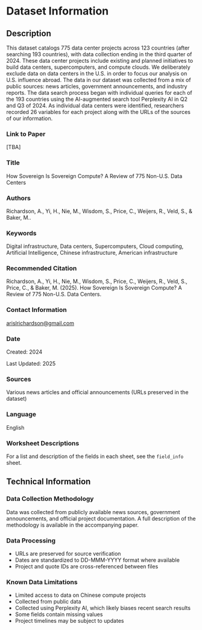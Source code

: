 # Dataset Information

## Description

This dataset catalogs 775 data center projects across 123 countries (after searching 193 countries), with data collection ending in the third quarter of 2024. These data center projects include existing and planned initiatives to build data centers, supercomputers, and compute clouds. We deliberately exclude data on data centers in the U.S. in order to focus our analysis on U.S. influence abroad.
The data in our dataset was collected from a mix of public sources: news articles, government announcements, and industry reports. The data search process began with individual queries for each of the 193 countries using the AI-augmented search tool Perplexity AI in Q2 and Q3 of 2024. As individual data centers were identified, researchers recorded 26 variables for each project along with the URLs of the sources of our information.

### Link to Paper
[TBA]

### Title
How Sovereign Is Sovereign Compute? A Review of 775 Non-U.S. Data Centers

### Authors
Richardson, A., Yi, H., Nie, M.,  Wisdom, S., Price, C., Weijers, R., Veld, S.,  & Baker, M..

### Keywords

Digital infrastructure, Data centers, Supercomputers, Cloud computing, Artificial Intelligence, Chinese infrastructure, American infrastructure

### Recommended Citation
Richardson, A., Yi, H., Nie, M., Wisdom, S., Price, C., Weijers, R., Veld, S., Price, C., & Baker, M. (2025). How Sovereign Is Sovereign Compute? A Review of 775 Non-U.S. Data Centers.

### Contact Information
arislrichardson@gmail.com

### Date
Created: 2024

Last Updated: 2025

### Sources
Various news articles and official announcements (URLs preserved in the dataset)

### Language
English

### Worksheet Descriptions

For a list and description of the fields in each sheet, see the `field_info` sheet.

## Technical Information

### Data Collection Methodology

Data was collected from publicly available news sources, government announcements, and official project documentation. A full description of the methodology is available in the accompanying paper. 

### Data Processing
- URLs are preserved for source verification
- Dates are standardized to DD-MMM-YYYY format where available
- Project and quote IDs are cross-referenced between files

### Known Data Limitations
- Limited access to data on Chinese compute projects
- Collected from public data
- Collected using Perplexity AI, which likely biases recent search results
- Some fields contain missing values
- Project timelines may be subject to updates
  
